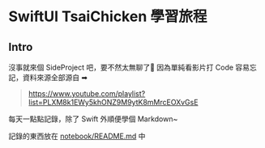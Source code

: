 # SwiftUI  TsaiChicken 學習旅程

## Intro

沒事就來個 SideProject 吧，要不然太無聊了🥱
因為單純看影片打 Code 容易忘記，資料來源全部源自 ➡︎
> <https://www.youtube.com/playlist?list=PLXM8k1EWy5khONZ9M9ytK8mMrcEOXvGsE>

每天一點點記錄，除了 Swift 外順便學個 Markdown~

記錄的東西放在 [notebook/README.md](notebook/README.md) 中
